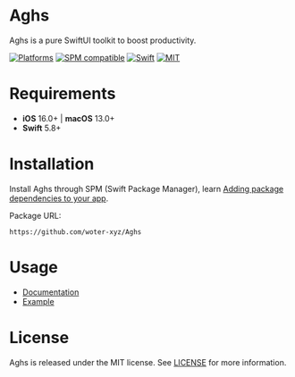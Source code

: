 # Aghs

Aghs is a pure SwiftUI toolkit to boost productivity.

[![Platforms](https://img.shields.io/badge/platform-iOS%2016.0%20%7C%20macOS%2013.0-blue)](https://github.com/woter-xyz/Aghs)
[![SPM compatible](https://img.shields.io/badge/SPM-Compatible-brightgreen.svg?style=flat)](https://swift.org/package-manager/)
[![Swift](https://img.shields.io/badge/Swift-5.8-orange.svg)](https://swift.org)
[![MIT](https://img.shields.io/badge/License-MIT-red.svg)](https://opensource.org/licenses/MIT)

# Requirements

- **iOS** 16.0+ | **macOS** 13.0+
- **Swift** 5.8+

# Installation

Install Aghs through SPM (Swift Package Manager), learn [Adding package dependencies to your app](https://developer.apple.com/documentation/xcode/adding-package-dependencies-to-your-app).

Package URL:

```
https://github.com/woter-xyz/Aghs
```

# Usage

- [Documentation](https://woter-xyz.github.io/Aghs/documentation/aghs)
- [Example](https://github.com/woter-xyz/Aghs-example)

# License

Aghs is released under the MIT license. See [LICENSE](https://github.com/woter-xyz/Aghs/blob/main/LICENSE) for more information.
